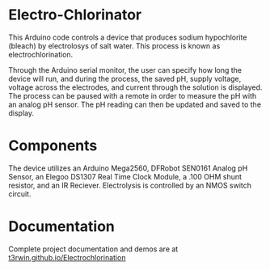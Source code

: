 # Electro-Chlorinator

This Arduino code controls a device that produces sodium hypochlorite (bleach) by electrolosys of salt water. This process is known as electrochlorination.

Through the Arduino serial monitor, the user can specify how long the device will run, and during the process, the saved pH, supply voltage, voltage across the electrodes, and current through the solution is displayed. The process can be paused with a remote in order to measure the pH with an analog pH sensor. The pH reading can then be updated and saved to the display.

# Components
The device utilizes an Arduino Mega2560, DFRobot SEN0161 Analog pH Sensor, an Elegoo DS1307 Real Time Clock Module, a .100 OHM shunt resistor, and an IR Reciever. Electrolysis is controlled by an NMOS switch circuit.

# Documentation
Complete project documentation and demos are at [t3rwin.github.io/Electrochlorination](https://t3rwin.github.io/Electrochlorination)
